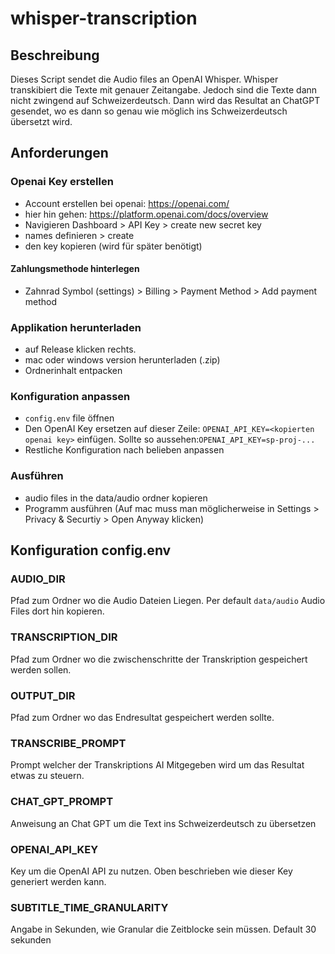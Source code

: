 # whisper-transcription

## Beschreibung
Dieses Script sendet die Audio files an OpenAI Whisper. Whisper transkibiert die Texte mit genauer Zeitangabe. Jedoch sind die Texte dann nicht zwingend auf Schweizerdeutsch.
Dann wird das Resultat an ChatGPT gesendet, wo es dann so genau wie möglich ins Schweizerdeutsch übersetzt wird.

## Anforderungen

### Openai Key erstellen
- Account erstellen bei openai: https://openai.com/
- hier hin gehen: https://platform.openai.com/docs/overview
- Navigieren Dashboard > API Key > create new secret key
- names definieren > create
- den key kopieren (wird für später benötigt)

#### Zahlungsmethode hinterlegen
- Zahnrad Symbol (settings) > Billing > Payment Method > Add payment method

### Applikation herunterladen
- auf Release klicken rechts.
- mac oder windows version herunterladen (.zip)
- Ordnerinhalt entpacken

### Konfiguration anpassen
- `config.env` file öffnen
- Den OpenAI Key ersetzen auf dieser Zeile: `OPENAI_API_KEY=<kopierten openai key>` einfügen. Sollte so aussehen:`OPENAI_API_KEY=sp-proj-...`
- Restliche Konfiguration nach belieben anpassen

### Ausführen
- audio files in the data/audio ordner kopieren
- Programm ausführen (Auf mac muss man möglicherweise in Settings > Privacy & Securtiy > Open Anyway klicken)

## Konfiguration config.env
### AUDIO_DIR
Pfad zum Ordner wo die Audio Dateien Liegen. Per default `data/audio` Audio Files dort hin kopieren.

### TRANSCRIPTION_DIR
Pfad zum Ordner wo die zwischenschritte der Transkription gespeichert werden sollen.

### OUTPUT_DIR
Pfad zum Ordner wo das Endresultat gespeichert werden sollte.

### TRANSCRIBE_PROMPT
Prompt welcher der Transkriptions AI Mitgegeben wird um das Resultat etwas zu steuern.

### CHAT_GPT_PROMPT
Anweisung an Chat GPT um die Text ins Schweizerdeutsch zu übersetzen

### OPENAI_API_KEY
Key um die OpenAI API zu nutzen. Oben beschrieben wie dieser Key generiert werden kann.

### SUBTITLE_TIME_GRANULARITY
Angabe in Sekunden, wie Granular die Zeitblocke sein müssen. Default 30 sekunden
